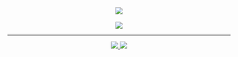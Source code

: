 <div align="center">
    <a href="https://github.com/xzolw/">
        <img src="https://komarev.com/ghpvc/?username=xzolw&color=red"/>
    </a>
    <br>
    <br>
    <a href="https://discord.com/users/670589668500176916">
        <img src="https://lanyard-profile-readme.vercel.app/api/670589668500176916?idleMessage=%22May%20the%20skiddin%20be%20with%20you%22&borderRadius=25px"/>
    </a>
    </p>
</div>

<hr/>
<div align="center">
    <a href="https://github.com/xzolw/">
        <img src="https://github-readme-streak-stats.herokuapp.com?user=xzolw&hide_border=true&background=0D1117&currStreakLabel=FFFFFF&sideLabels=FFFFFF&currStreakNum=FFFFFF&dates=FFFFFF&sideNums=FFFFFF&fire=f04848&ring=f04848&stroke=FFFFFFFF&count_private=true)](https://git.io/streak-stats"/>
    </a>
    <a href="https://github.com/xzolw/">
        <img src="https://github-readme-stats.vercel.app/api?username=xzolw&show_icons=true&title_color=FFFFFF&text_color=f04848&icon_color=FFFFFF&bg_color=0D1117&border_color=0D1117&count_private=true"/>
    </a>
</div>

<!-- https://github.com/ZeroDiscord/ZeroDiscord/ -->
